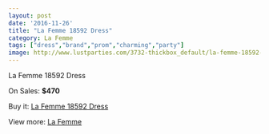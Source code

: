 ```yaml
---
layout: post
date: '2016-11-26'
title: "La Femme 18592 Dress"
category: La Femme
tags: ["dress","brand","prom","charming","party"]
image: http://www.lustparties.com/3732-thickbox_default/la-femme-18592-dress.jpg
---
```

La Femme 18592 Dress

On Sales: **$470**
<a href="https://www.lustparties.com/en/la-femme/1238-la-femme-18592-dress.html"><amp-img layout="responsive" width="600" height="600" src="//www.lustparties.com/3732-thickbox_default/la-femme-18592-dress.jpg" alt="La Femme 18592 Dress 0" /></a>
<a href="https://www.lustparties.com/en/la-femme/1238-la-femme-18592-dress.html"><amp-img layout="responsive" width="600" height="600" src="//www.lustparties.com/3733-thickbox_default/la-femme-18592-dress.jpg" alt="La Femme 18592 Dress 1" /></a>

Buy it: [La Femme 18592 Dress](https://www.lustparties.com/en/la-femme/1238-la-femme-18592-dress.html "La Femme 18592 Dress")

View more: [La Femme](https://www.lustparties.com/en/4-la-femme "La Femme")